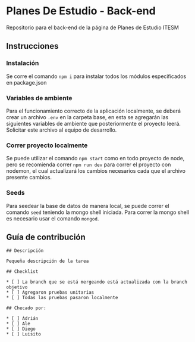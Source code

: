 # Planes De Estudio - Back-end

Repositorio para el back-end de la página de Planes de Estudio ITESM

## Instrucciones

### Instalación

Se corre el comando `npm i` para instalar todos los módulos especificados en package.json

### Variables de ambiente

Para el funcionamiento correcto de la aplicación localmente, se deberá crear un archivo `.env` en la carpeta base, en esta se agregarán las siguientes variables de ambiente que posteriormente el proyecto leerá. Solicitar este archivo al equipo de desarrollo.

### Correr proyecto localmente

Se puede utilizar el comando `npm start` como en todo proyecto de node, pero se recomienda correr `npm run dev` para correr el proyecto con nodemon, el cual actualizará los cambios necesarios cada que el archivo presente cambios.

### Seeds
Para seedear la base de datos de manera local, se puede correr el comando `seed` teniendo la mongo shell iniciada. Para correr la mongo shell es necesario usar el comando `mongod`.

## Guía de contribución

```
## Descripción

Pequeña descripción de la tarea

## Checklist

* [ ] La branch que se está mergeando está actualizada con la branch objetivo
* [ ] Agregaron pruebas unitarias
* [ ] Todas las pruebas pasaron localmente

## Checado por:

* [ ] Adrián
* [ ] Ale
* [ ] Diego
* [ ] Luisito
```
